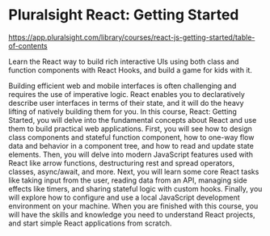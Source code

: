 # Pluralsight React: Getting Started

https://app.pluralsight.com/library/courses/react-js-getting-started/table-of-contents

Learn the React way to build rich interactive UIs using both class and function components with React Hooks, and build a game for kids with it.

Building efficient web and mobile interfaces is often challenging and requires the use of imperative logic. React enables you to declaratively describe user interfaces in terms of their state, and it will do the heavy lifting of natively building them for you. In this course, React: Getting Started, you will delve into the fundamental concepts about React and use them to build practical web applications. First, you will see how to design class components and stateful function component, how to one-way flow data and behavior in a component tree, and how to read and update state elements. Then, you will delve into modern JavaScript features used with React like arrow functions, destructuring rest and spread operators, classes, async/await, and more. Next, you will learn some core React tasks like taking input from the user, reading data from an API, managing side effects like timers, and sharing stateful logic with custom hooks. Finally, you will explore how to configure and use a local JavaScript development environment on your machine. When you are finished with this course, you will have the skills and knowledge you need to understand React projects, and start simple React applications from scratch.